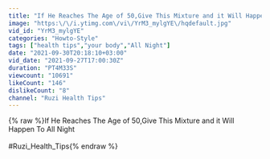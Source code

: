 ```yaml
---
title: "If He Reaches The Age of 50,Give This Mixture and it Will Happen To All Night"
image: "https:\/\/i.ytimg.com\/vi\/YrM3_mylgYE\/hqdefault.jpg"
vid_id: "YrM3_mylgYE"
categories: "Howto-Style"
tags: ["health tips","your body","All Night"]
date: "2021-09-30T20:18:10+03:00"
vid_date: "2021-09-27T17:00:30Z"
duration: "PT4M33S"
viewcount: "10691"
likeCount: "146"
dislikeCount: "8"
channel: "Ruzi Health Tips"
---
```

{% raw %}If He Reaches The Age of 50,Give This Mixture and it Will Happen To All Night<br /><br />#Ruzi_Health_Tips{% endraw %}

